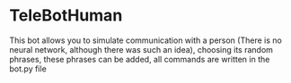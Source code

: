# TeleBotHuman
This bot allows you to simulate communication with a person
(There is no neural network, although there was such an idea),
choosing its random phrases, these phrases can be added,
all commands are written in the bot.py file
